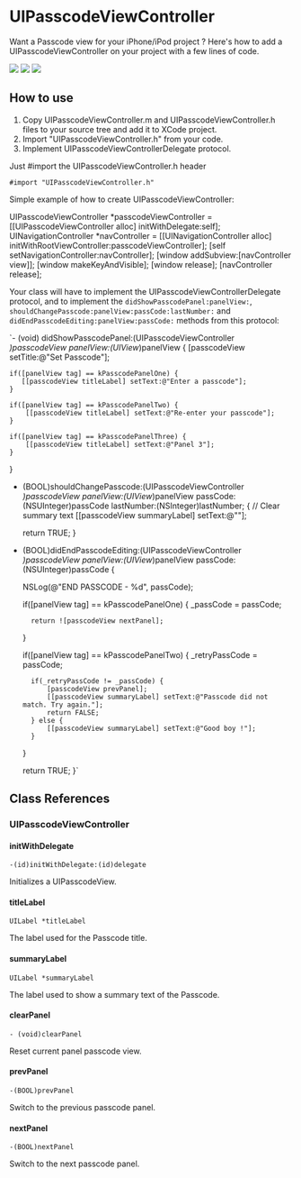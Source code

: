 UIPasscodeViewController
========================

Want a Passcode view for your iPhone/iPod project ? 
Here's how to add a UIPasscodeViewController on your project with a few lines of code.


![](http://files.me.com/lashad/x16phr)
![](http://files.me.com/lashad/sa5cbk)
![](http://files.me.com/lashad/0mxg45)

How to use
----------

1. Copy UIPasscodeViewController.m and UIPasscodeViewController.h files to your source tree and add it to XCode project.
2. Import "UIPasscodeViewController.h" from your code.
3. Implement UIPasscodeViewControllerDelegate protocol.


Just #import the UIPasscodeViewController.h header

`#import "UIPasscodeViewController.h"`


Simple example of how to create UIPasscodeViewController:

  UIPasscodeViewController *passcodeViewController = [[UIPasscodeViewController alloc] initWithDelegate:self];  
  UINavigationController *navController = [[UINavigationController alloc] initWithRootViewController:passcodeViewController];
  [self setNavigationController:navController];
  [window addSubview:[navController view]];
  [window makeKeyAndVisible];
  [window release];
  [navController release];

Your class will have to implement the UIPasscodeViewControllerDelegate protocol, and to implement the `didShowPasscodePanel:panelView:`, `shouldChangePasscode:panelView:passCode:lastNumber:` and `didEndPasscodeEditing:panelView:passCode:` methods from this protocol:

`- (void) didShowPasscodePanel:(UIPasscodeViewController *)passcodeView panelView:(UIView*)panelView
{
    [passcodeView setTitle:@"Set Passcode"];
    
    if([panelView tag] == kPasscodePanelOne) {
       [[passcodeView titleLabel] setText:@"Enter a passcode"];
    }

    if([panelView tag] == kPasscodePanelTwo) {
        [[passcodeView titleLabel] setText:@"Re-enter your passcode"];
    }

    if([panelView tag] == kPasscodePanelThree) {
        [[passcodeView titleLabel] setText:@"Panel 3"];
    }
}

- (BOOL)shouldChangePasscode:(UIPasscodeViewController *)passcodeView panelView:(UIView*)panelView passCode:(NSUInteger)passCode lastNumber:(NSInteger)lastNumber;
{
    // Clear summary text
    [[passcodeView summaryLabel] setText:@""];

    return TRUE;
}

- (BOOL)didEndPasscodeEditing:(UIPasscodeViewController *)passcodeView panelView:(UIView*)panelView passCode:(NSUInteger)passCode
{
    
    NSLog(@"END PASSCODE - %d", passCode);
    
    if([panelView tag] == kPasscodePanelOne) {
        _passCode = passCode;
        
        return ![passcodeView nextPanel];
    }

    if([panelView tag] == kPasscodePanelTwo) {
        _retryPassCode = passCode;
        
        if(_retryPassCode != _passCode) {
            [passcodeView prevPanel];
            [[passcodeView summaryLabel] setText:@"Passcode did not match. Try again."];
            return FALSE;
        } else {
            [[passcodeView summaryLabel] setText:@"Good boy !"];    
        }
        
    }
    
    return TRUE;
}`

Class References
----------------

### UIPasscodeViewController

#### initWithDelegate

`-(id)initWithDelegate:(id)delegate`

Initializes a UIPasscodeView.

#### titleLabel

`UILabel *titleLabel`

The label used for the Passcode title.

#### summaryLabel

`UILabel *summaryLabel`

The label used to show a summary text of the Passcode.

#### clearPanel

`- (void)clearPanel`

Reset current panel passcode view.

#### prevPanel

`-(BOOL)prevPanel`

Switch to the previous passcode panel.

#### nextPanel

`-(BOOL)nextPanel`

Switch to the next passcode panel.
